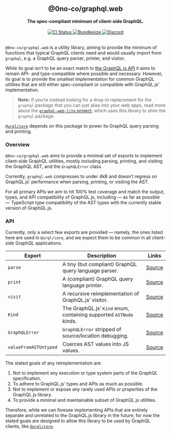 <div align="center">
  <h2>@0no-co/graphql.web</h2>
  <strong>The spec-compliant minimum of client-side GraphQL.</strong>
  <br />
  <br />
  <a href="https://github.com/0no-co/graphql.web/actions/workflows/release.yml">
    <img alt="CI Status" src="https://github.com/0no-co/graphql.web/actions/workflows/release.yml/badge.svg?branch=main" />
  </a>
  <a href="https://npmjs.com/package/@0no-co/graphql.web">
    <img alt="Bundlesize" src="https://deno.bundlejs.com/?q=@0no-co/graphql.web&badge" />
  </a>
  <a href="https://urql.dev/discord">
    <img alt="Discord" src="https://img.shields.io/discord/1082378892523864074?color=7389D8&label&logo=discord&logoColor=ffffff" />
  </a>
  <br />
  <br />
</div>

`@0no-co/graphql.web` is a utility library, aiming to provide the minimum of
functions that typical GraphQL clients need and would usually import from
`graphql`, e.g. a GraphQL query parser, printer, and visitor.

While its goal isn’t to be an exact match to [the GraphQL.js
API](https://graphql.org/graphql-js/graphql/) it aims to remain API- and
type-compatible where possible and necessary. However, its goal is to provide
the smallest implementation for common GraphQL utilities that are still either
spec-compliant or compatible with GraphQL.js’ implementation.

> **Note:** If you’re instead looking for a drop-in replacement for the
> `graphql` package that you can just alias into your web apps, read more about
> the [`graphql-web-lite` project](https://github.com/0no-co/graphql-web-lite),
> which uses this library to shim the `graphql` package.

[`@urql/core`](https://github.com/urql-graphql/urql) depends on this package to
power its GraphQL query parsing and printing.

### Overview

`@0no-co/graphql.web` aims to provide a minimal set of exports to implement
client-side GraphQL utilities, mostly including parsing, printing, and visiting
the GraphQL AST, and the `GraphQLError` class.

Currently, `graphql.web` compresses to under 4kB and doesn’t regress on
GraphQL.js’ performance when parsing, printing, or visiting the AST.

For all primary APIs we aim to hit 100% test coverage and match the output,
types, and API compatibility of GraphQL.js, including — as far as possible
— TypeScript type compatibility of the AST types with the currently stable
version of GraphQL.js.

### API

Currently, only a select few exports are provided — namely, the ones listed here
are used in `@urql/core`, and we expect them to be common in all client-side
GraphQL applications.

| Export | Description | Links |
| --- | ----------- | -------- |
| `parse` | A tiny (but compliant) GraphQL query language parser. | [Source](./src/parser.ts) |
| `print` | A (compliant) GraphQL query language printer. | [Source](./src/printer.ts) |
| `visit` | A recursive reimplementation of GraphQL.js’ visitor. | [Source](./src/printer.ts) |
| `Kind` | The GraphQL.js’ `Kind` enum, containing supported `ASTNode` kinds. | [Source](./src/kind.ts) |
| `GraphQLError` | `GraphQLError` stripped of source/location debugging. | [Source](./src/kind.ts) |
| `valueFromASTUntyped` | Coerces AST values into JS values. | [Source](./src/values.ts) |

The stated goals of any reimplementation are:
1. Not to implement any execution or type system parts of the GraphQL
   specification.
2. To adhere to GraphQL.js’ types and APIs as much as possible.
3. Not to implement or expose any rarely used APIs or properties of the
   GraphQL.js library.
4. To provide a minimal and maintainable subset of GraphQL.js utilities.

Therefore, while we can foresee implementing APIs that are entirely separate and
unrelated to the GraphQL.js library in the future, for now the stated goals are
designed to allow this library to be used by GraphQL clients, like
[`@urql/core`](https://github.com/urql-graphql/urql).
